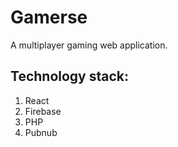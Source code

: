 # Gamerse
A multiplayer gaming web application.

## Technology stack:
1. React
2. Firebase
3. PHP
4. Pubnub
